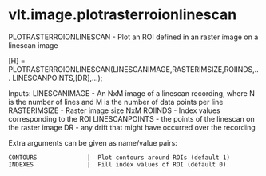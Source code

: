 # vlt.image.plotrasterroionlinescan

  PLOTRASTERROIONLINESCAN - Plot an ROI defined in an raster image on a linescan image
 
   [H] = PLOTRASTERROIONLINESCAN(LINESCANIMAGE,RASTERIMSIZE,ROIINDS,...
         LINESCANPOINTS,[DR],...);
 
 
   Inputs:
       LINESCANIMAGE - An NxM image of a linescan recording, where N is the number of 
           lines and M is the number of data points per line
       RASTERIMSIZE - Raster image size NxM
       ROIINDS - Index values corresponding to the ROI
       LINESCANPOINTS - the points of the linescan on the raster image
       DR - any drift that might have occurred over the recording
 
   Extra arguments can be given as name/value pairs:
 
    CONTOURS              |  Plot contours around ROIs (default 1)
    INDEXES               |  Fill index values of ROI (default 0)
